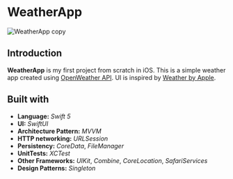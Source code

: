 # WeatherApp

![WeatherApp copy](https://user-images.githubusercontent.com/77430390/111865072-13434080-8922-11eb-80de-0e3406c2366a.jpg)

## Introduction

**WeatherApp** is my first project from scratch in iOS. This is a simple weather app created using [OpenWeather API](https://openweathermap.org/api). UI is inspired by [Weather by Apple](https://apps.apple.com/us/app/weather/id1069513131). 

## Built with
  - **Language:** *Swift 5*
  - **UI:** *SwiftUI*
  - **Architecture Pattern:** *MVVM* 
  - **HTTP networking:** *URLSession*
  - **Persistency:** *CoreData*, *FileManager*
  - **UnitTests:** *XCTest*
  - **Other Frameworks:** *UIKit*, *Combine*, *CoreLocation*, *SafariServices*
  - **Design Patterns:** *Singleton*

